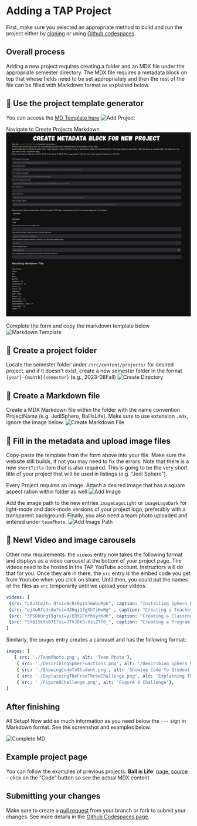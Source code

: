 
# Adding a TAP Project

First, make sure you selected an appropriate method to build and run the project either by [cloning](../../README.md) or using [Github codespaces](../github-codespace/README.md).

## Overall process

Adding a new project requires creating a folder and an MDX file under the appropriate semester directory. The MDX file requires a metadata block on top that whose fields need to be set appropriately and then the rest of the file can be filled with Markdown format as explained below. 

## 👀 Use the project template generator
You can access the [MD Template here](https://tapggc.org/template/)
![Add Project](./addProject.png)

Navigate to Create Projects Markdown
![Project Markdownpage](./CreateMarkdownPage.png)

Complete the form and copy the markdown template below
![Markdown Template](./mdtemplate.png)

## 👀 Create a project folder

Locate the semester folder under `/src/content/projects/` for desired project, and if it doesn't exist, create a new semester folder in the format `{year}-{month}{semester}` (e.g., 2023-08Fall)
![Create Directory](./mkdirProject.png)

## 👀 Create a Markdown file

Create a MDX Markdown file within the folder with the name convention ProjectName (e.g. JediSphero, BallIsLife). Make sure to use extension `.mdx`, ignore the image below.
![Create Markdown File](./createMDfile.png)

## 👀 Fill in the metadata and upload image files

Copy-paste the template from the form above into your file. Make sure the website still builds, if not you may need to fix the errors. Note that there is a new `shortTitle` item that is also required. This is going to be the very short title of your project that will be used in listings (e.g. "Jedi Sphero").

Every Project requires an image. Attach a desired image that has a square aspect ration within folder as well
![Add Image ](./addImg.png)

Add the image path to the new entries `imageLogoLight` or `imageLogoDark` for light-mode and dark-mode versions of your project logo, preferably with a transparent background. Finally, you also need a team photo uploaded and entered under `teamPhoto`.
![Add Image Path](./imgPath.png)

## 👀 New! Video and image carousels

Other new requirements: the `videos` entry now takes the following format and displays as a video carousel at the bottom of your project page. The videos need to be hosted in the TAP YouTube account. Instructors will do that for you. Once they are in there, the `src` entry is the embed code you get from Youtube when you click on share. Until then, you could put the names of the files as `src` temporarily until we upload your videos.

```yaml
videos: [
 {src: "LAu1CeJtu_Q?si=AcRs9piXJeWouMp6", caption: "Installing Sphero Edu"} ,
 {src: "ej4uR7sUrAw?si=4JHqj1fgXhTiHwRg" , caption: "Creating a Teacher Sphero Account"} ,
 {src: "3PSOkOrgY9g?si=ylERtGFnYhsydKdh", caption: "Creating a Classroom and Adding Students in Sphero Edu"} ,
 {src: "SYQ1Sk9o07E?si=J7VJDk5-XsiZTfO_", caption: "Creating a Program in Sphero Edu"} 
]
```

Similarly, the `images` entry creates a carousel and has the following format:

```yaml
images: [
   { src: './TeamPhoto.png', alt: 'Team Photo'},
    { src: './DescribingSpherFunctions.png', alt: '/Describing Sphero Functions'},
    { src: './ShowingCodeToStudent.png', alt: 'Showing Code To Student'},
    { src: './ExplainingTheFreeThrowChallenge.png', alt: 'Explaining The Free ThrowChallenge'},
    { src: './Figure8Challenge.png', alt: 'Figure 8 Challenge'},
]
```

## After finishing

All Setup! Now add as much information as you need below the `---` sign in Markdown format. See the screenshot and examples below.

![Complete MD](./completeMD.png)

## Example project page
You can follow the examples of previous projects:
**Ball is Life**: [page](https://tapggc.org/projects/2019/fall/ball-is-life/), [source](https://github.com/TAP-GGC/tap-ws1-astro-agnosticui/blob/main/src/content/projects/2019-08Fall/BallIsLife/BallIsLife.mdx) - click on the “Code” button so see the actual MDX content

## Submitting your changes

Make sure to create a [pull request](https://docs.github.com/en/pull-requests/collaborating-with-pull-requests/proposing-changes-to-your-work-with-pull-requests/creating-a-pull-request) from your branch or fork to submit your changes. See more details in the [Github Codespaces page](../github-codespace/README.md).
